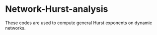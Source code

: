 # Network-Hurst-analysis
These codes are used to compute general Hurst exponents on dynamic networks.
